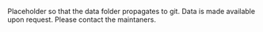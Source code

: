 Placeholder so that the data folder propagates to git. Data is made available upon request. Please contact the maintaners.